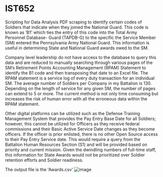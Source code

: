 # IST652
Scripting for Data Analysis
PDF scraping to identify certain codes of Soldiers that indicate when they joined the National Guard. This code is known as ‘B1’ which ties the entry of this code into the Total Army Personnel Database- Guard (TAPDB-G) to the specific the Service Member (SM) entered the Pennsylvania Army National Guard. This information is useful in determining State and National Guard awards owed to the SM. 

Company level leadership do not have access to the database to query this data and are reduced to manually searching through various pages of the SM’s Retirement Points Accounting Management (RPAM) Statement to identify the B1 code and then transposing that date to an Excel file. The RPAM statement is a service log of every duty transaction for an individual SM. The average number of Soldiers per Company in my Battalion is 130. Depending on the length of service for any given SM, the number of pages can extend to 5 or more. The current method is not only time consuming but increases the risk of human error with all the erroneous data within the RPAM statement.

Other digital platforms can be utilized such as the Defense Training Management System that provides the Pay Entry Base Date for all Soldiers; however, this cannot be utilized for Officers as they receive federal commissions and their Basic Active Service Date changes as they become officers. If the officer is prior enlisted, there is no other Open Source access to their Pay Entry Service date. This would require a query from the Battalion Human Resources Section (S1) and will be provided based on priority and current mission. Given the dwindling numbers of full-time staff, this information for State Awards would not be prioritized over Soldier retention efforts and Soldier readiness. 

The output file is the 'Awards.csv'
![image](https://github.com/vjones715/IST652/assets/153471965/94c8d6e8-5bd4-4651-9e3a-9b3129f5916d)
